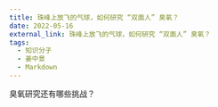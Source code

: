 ```yaml
---
title: 珠峰上放飞的气球，如何研究 “双面人” 臭氧？
date: 2022-05-16
external_link: 珠峰上放飞的气球，如何研究 “双面人” 臭氧？
tags:
  - 知识分子
  - 姜中景
  - Markdown
---
```


臭氧研究还有哪些挑战？

<!--more-->
